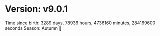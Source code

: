 # Version: v9.0.1
Time since birth: 3289 days, 78936 hours, 4736160 minutes, 284169600 seconds
Season: Autumn 🍁
